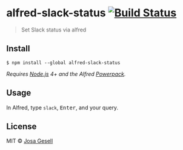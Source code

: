 # alfred-slack-status [![Build Status](https://travis-ci.org/josa42/alfred-slack-status.svg?branch=master)](https://travis-ci.org/josa42/alfred-slack-status)

> Set Slack status via alfred


## Install

```
$ npm install --global alfred-slack-status
```

*Requires [Node.js](https://nodejs.org) 4+ and the Alfred [Powerpack](https://www.alfredapp.com/powerpack/).*


## Usage

In Alfred, type `slack`, <kbd>Enter</kbd>, and your query.


## License

MIT © [Josa Gesell](http://josa42.github.io)
